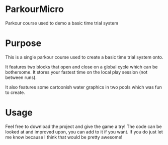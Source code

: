 # ParkourMicro
Parkour course used to demo a basic time trial system


# Purpose
This is a single parkour course used to create a basic time trial system onto. 

It features two blocks that open and close on a global cycle which can be bothersome. It stores your fastest time on the local play session (not between runs).

It also features some cartoonish water graphics in two pools which was fun to create.

# Usage
Feel free to download the project and give the game a try!
The code can be looked at and improved upon, you can add to it if you want. If you do just let me know because I think that would be pretty awesome!
